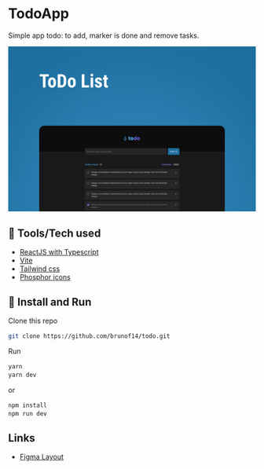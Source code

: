# TodoApp

Simple app todo: to add, marker is done and remove tasks.

![Preview of todo app](.github/preview.png)

## 🔨 Tools/Tech used

- [ReactJS with Typescript](https://reactjs.org/)
- [Vite](https://vitejs.dev/)
- [Tailwind css](https://tailwindcss.com/)
- [Phosphor icons](https://phosphoricons.com/)

## 🚀 Install and Run

Clone this repo

```bash
git clone https://github.com/brunof14/todo.git
```

Run

```bash
yarn
yarn dev
```

or

```bash
npm install
npm run dev
```

## Links

- [Figma Layout](<https://www.figma.com/file/DqDUgmCzozR9c3dKW8MZYT/ToDo-List-(Copy)?node-id=101%3A98>)
